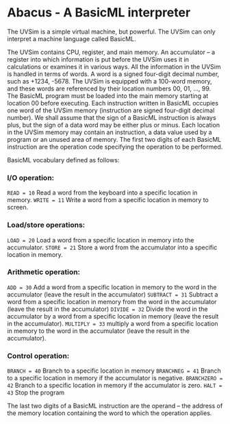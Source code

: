 # Abacus - A BasicML interpreter

The UVSim is a simple virtual machine, but powerful. The UVSim can only interpret a machine language called BasicML.

The UVSim contains CPU, register, and main memory. An accumulator – a register into which information is put before the UVSim uses it in calculations or examines it in various ways. All the information in the UVSim is handled in terms of words. A word is a signed four-digit decimal number, such as +1234, -5678. The UVSim is equipped with a 100-word memory, and these words are referenced by their location numbers 00, 01, ..., 99. The BasicML program must be loaded into the main memory starting at location 00 before executing. Each instruction written in BasicML occupies one word of the UVSim memory (instruction are signed four-digit decimal number). We shall assume that the sign of a BasicML instruction is always plus, but the sign of a data word may be either plus or minus. Each location in the UVSim memory may contain an instruction, a data value used by a program or an unused area of memory. The first two digits of each BasicML instruction are the operation code specifying the operation to be performed.

BasicML vocabulary defined as follows:

### I/O operation:
`READ = 10`  Read a word from the keyboard into a specific location in memory.
`WRITE = 11` Write a word from a specific location in memory to screen.

### Load/store operations:
`LOAD = 20` Load a word from a specific location in memory into the accumulator.
`STORE = 21` Store a word from the accumulator into a specific location in memory.

### Arithmetic operation:
`ADD = 30` Add a word from a specific location in memory to the word in the accumulator (leave the result in the accumulator)
`SUBTRACT = 31` Subtract a word from a specific location in memory from the word in the accumulator (leave the result in the accumulator)
`DIVIDE = 32` Divide the word in the accumulator by a word from a specific location in memory (leave the result in the accumulator).
`MULTIPLY = 33` multiply a word from a specific location in memory to the word in the accumulator (leave the result in the accumulator).

### Control operation:
`BRANCH = 40` Branch to a specific location in memory
`BRANCHNEG = 41` Branch to a specific location in memory if the accumulator is negative.
`BRANCHZERO = 42` Branch to a specific location in memory if the accumulator is zero.
`HALT = 43` Stop the program

The last two digits of a BasicML instruction are the operand – the address of the memory location containing the word to which the operation applies.

